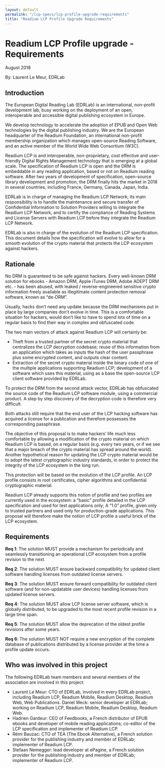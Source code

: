 ```yaml
---
layout: default
permalink: "/lcp-specs/lcp-profile-upgrade-requirements"
title: "Readium LCP Profile Upgrade Requirements"
---
```


# Readium LCP Profile upgrade - Requirements

August 2018

By: Laurent Le Meur, EDRLab

## Introduction

The European Digital Reading Lab (EDRLab) is an international, non-profit development lab, busy working on the deployment of an open, interoperable and accessible digital publishing ecosystem in Europe.

We develop technology to accelerate the adoption of EPUB and Open Web technologies by the digital publishing industry. We are the European headquarter of the Readium Foundation, an international non-profit membership organization which manages open-source Reading Software, and an active member of the World Wide Web Consortium (W3C).

Readium LCP is and interoperable, non-proprietary, cost effective and user-friendly Digital Rights Management technology that is emerging at a global scale. 
The specification of Readium LCP is open and the DRM is embeddable in any reading application, based or not on Readium reading software. After two years of development of specification, open-source library development and promotion, the DRM finally hits the market in 2018 in several countries, including France, Germany, Canada, Japan, India.

EDRLab is in charge of managing the Readium LCP Network; its main responsibility is to handle the maintenance and secure transfer of Confidential Information to Solution Providers willing to integrate the Readium LCP Network, and to certify the compliance of Reading Systems and License Servers with Readium LCP before they integrate the Readium LCP Network.

EDRLab is also in charge of the evolution of the Readium LCP specification. This document details how the specification will evolve to allow for a smooth evolution of the crypto material that protects the LCP ecosystem against hackers. 

## Rationale

No DRM is guaranteed to be safe against hackers. Every well-known DRM solution for ebooks - Amazon DRM, Apple iTunes DRM, Adobe ADEPT DRM etc. - has been abused, with leaked / reverse-engineered sensitive crypto information freely available as illegitimate content protection removal software, known as “de-DRM”.

Usually, hacks don’t need any update because the DRM mechanisms put in place by large companies don’t evolve in time. This is a comfortable situation for hackers, would don’t like to have to spend lots of time on a regular basis to find their way in complex and obfuscated code. 

The two main vectors of attack against Readium LCP will certainly be:

* Theft from a trusted partner of the secret crypto material that centralizes the LCP decryption codebase; reuse of this information from an application which takes as inputs the hash of the user passphrase plus some encrypted content, and outputs clear content.
* Extraction of the secret crypto material inside the binary code of one of the multiple applications supporting Readium LCP; development of a software which uses this material, using as a base the open-source LCP client software provided by EDRLab. 

To protect the DRM from the second attack vector, EDRLab has obfuscated the source code of the Readium LCP software module, using a commercial product. A step by step discovery of the decryption code is therefore very difficult. 

Both attacks still require that the end user of the LCP hacking software has acquired a license for a publication and therefore possesses the corresponding passphrase.

The objective of this proposal is to make hackers’ life much less comfortable by allowing a modification of the crypto material on which Readium LCP is based, on a regular basis (e.g. every two years, or if we see that a major breach of the crypto material has spread around the world).
Another hypothetical reason for updating the LCP crypto material would be to adopt the latest cryptographic industry standards, in order to protect the integrity of the LCP ecosystem in the long run.

This protection will be based on the evolution of the LCP profile. An LCP profile consists in root certificates, cipher algorithms and confidential cryptographic material.  

Readium LCP already supports this notion of profile and two profiles are currently used in the ecosystem: a “basic” profile detailed in the LCP specification and used for test applications only; A “1.0” profile, given only to trusted partners and used only for production-grade applications. This proposal will therefore make the notion of LCP profile a useful brick of the LCP ecosystem. 

## Requirements

**Req 1**: The solution MUST provide a mechanism for periodically and seamlessly transitioning an operational LCP ecosystem from a profile revision to the next.

**Req 2**: The solution MUST ensure backward compatibility for updated client software handling licenses from outdated license servers. 

**Req 3**: The solution MUST ensure forward compatibility for outdated client software (and for non-updatable user devices) handling licenses from updated license servers.

**Req 4**: The solution MUST allow LCP license server software, which is globally distributed, to be upgraded to the most recent profile revision in a large time span.

**Req 5**: The solution MUST allow the deprecation of the oldest profile revisions after some years. 

**Req 6**: The solution MUST NOT require a new encryption of the complete database of publications distributed by a license provider at the time a profile update occurs. 


## Who was involved in this project

The following EDRLab team members and several members of the association are involved in this project:

* Laurent Le Meur: CTO of EDRLab, involved in every EDRLab project, including Readium LCP, Readium Mobile, Readium Desktop, Readium Web, Web Publications.
Daniel Weck: senior developer at EDRLab; working on Readium LCP, Readium Mobile, Readium Desktop, Readium Web.
* Hadrien Gardeur: CEO of Feedbooks, a French distributor of EPUB ebooks and developer of mobile reading applications; co-editor of the LCP specification and implementer of Readium LCP.
* Rémi Bauzac: CTO of TEA (The Ebook Alternative), a French solution provider for the publishing industry and member of EDRLab; implementer of Readium LCP.
* Stefaan Nemegger: lead developer at ePagine, a French solution provider for the publishing industry and member of EDRLab; implementer of Readium LCP.
